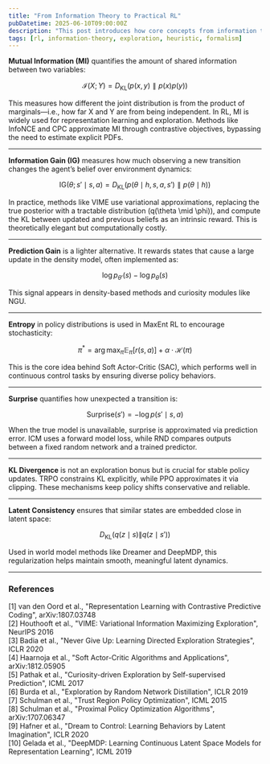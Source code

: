 ```yaml
---
title: "From Information Theory to Practical RL"
pubDatetime: 2025-06-10T09:00:00Z
description: "This post introduces how core concepts from information theory like mutual information and information gain are approximated and implemented in real-world reinforcement learning algorithms."
tags: [rl, information-theory, exploration, heuristic, formalism]
---
```


**Mutual Information (MI)** quantifies the amount of shared information between two variables:

$$
\mathcal{I}(X; Y) = D_{\text{KL}}(p(x, y) \parallel p(x)p(y))
$$

This measures how different the joint distribution is from the product of marginals—i.e., how far X and Y are from being independent. In RL, MI is widely used for representation learning and exploration. Methods like InfoNCE and CPC approximate MI through contrastive objectives, bypassing the need to estimate explicit PDFs.

---

**Information Gain (IG)** measures how much observing a new transition changes the agent’s belief over environment dynamics:

$$
\text{IG}(\theta; s' \mid s, a) = D_{\text{KL}}(p(\theta \mid h, s, a, s') \parallel p(\theta \mid h))
$$

In practice, methods like VIME use variational approximations, replacing the true posterior with a tractable distribution \(q(\theta \mid \phi)\), and compute the KL between updated and previous beliefs as an intrinsic reward. This is theoretically elegant but computationally costly.

---

**Prediction Gain** is a lighter alternative. It rewards states that cause a large update in the density model, often implemented as:

$$
\log p_{\theta'}(s) - \log p_\theta(s)
$$

This signal appears in density-based methods and curiosity modules like NGU.

---

**Entropy** in policy distributions is used in MaxEnt RL to encourage stochasticity:

$$
\pi^* = \arg\max_\pi \mathbb{E}_\pi [r(s,a)] + \alpha \cdot \mathcal{H}(\pi)
$$

This is the core idea behind Soft Actor-Critic (SAC), which performs well in continuous control tasks by ensuring diverse policy behaviors.

---

**Surprise** quantifies how unexpected a transition is:

$$
\text{Surprise}(s') = -\log p(s' \mid s,a)
$$

When the true model is unavailable, surprise is approximated via prediction error. ICM uses a forward model loss, while RND compares outputs between a fixed random network and a trained predictor.

---

**KL Divergence** is not an exploration bonus but is crucial for stable policy updates. TRPO constrains KL explicitly, while PPO approximates it via clipping. These mechanisms keep policy shifts conservative and reliable.

---

**Latent Consistency** ensures that similar states are embedded close in latent space:

$$
D_{\text{KL}}(q(z \mid s)\|q(z \mid s'))
$$

Used in world model methods like Dreamer and DeepMDP, this regularization helps maintain smooth, meaningful latent dynamics.

---

### References

[1] van den Oord et al., "Representation Learning with Contrastive Predictive Coding", arXiv:1807.03748  
[2] Houthooft et al., "VIME: Variational Information Maximizing Exploration", NeurIPS 2016  
[3] Badia et al., "Never Give Up: Learning Directed Exploration Strategies", ICLR 2020  
[4] Haarnoja et al., "Soft Actor-Critic Algorithms and Applications", arXiv:1812.05905  
[5] Pathak et al., "Curiosity-driven Exploration by Self-supervised Prediction", ICML 2017  
[6] Burda et al., "Exploration by Random Network Distillation", ICLR 2019  
[7] Schulman et al., "Trust Region Policy Optimization", ICML 2015  
[8] Schulman et al., "Proximal Policy Optimization Algorithms", arXiv:1707.06347  
[9] Hafner et al., "Dream to Control: Learning Behaviors by Latent Imagination", ICLR 2020  
[10] Gelada et al., "DeepMDP: Learning Continuous Latent Space Models for Representation Learning", ICML 2019
